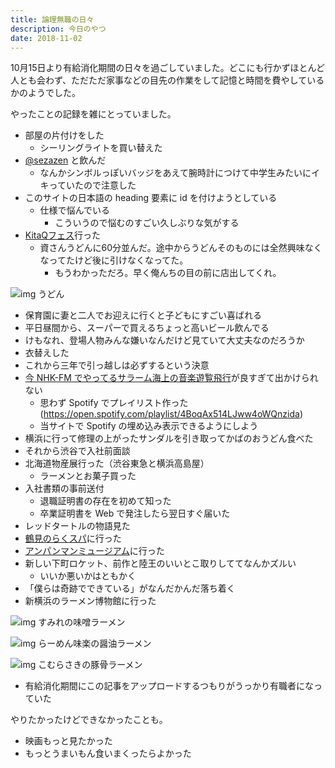 ```yaml
---
title: 論理無職の日々
description: 今日のやつ
date: 2018-11-02
---
```


10月15日より有給消化期間の日々を過ごしていました。どこにも行かずほとんど人とも会わず、ただただ家事などの目先の作業をして記憶と時間を費やしているかのようでした。

やったことの記録を雑にとっていました。

- 部屋の片付けをした
  - シーリングライトを買い替えた
- [@sezazen](https://twitter.com/sezazen) と飲んだ
  - なんかシンボルっぽいバッジをあえて腕時計につけて中学生みたいにイキっていたので注意した
- このサイトの日本語の heading 要素に id を付けようとしている
  - 仕様で悩んでいる
    - こういうので悩むのすごい久しぶりな気がする
- [KitaQフェス](http://kitakyufes.jp/)行った
  - 資さんうどんに60分並んだ。途中からうどんそのものには全然興味なくなってたけど後に引けなくなってた。
    - もうわかっただろ。早く俺んちの目の前に店出してくれ。

![img うどん](https://lh3.googleusercontent.com/pw/AM-JKLWPg03GzUrWPyzs2aDnoTq9J8kNePzyM67f1SteBT_xtdtZeWNzX9b_a6JggQXVBPIxBWW7zQQTNR8Vbka2fkPE4zwjykU5tYPV5MnKRL6xzyOB21_GJnQu67ToJvtX78wJmZJMrrYDc0HSQ8xZlkNO7w=w780-h1387)
- 保育園に妻と二人でお迎えに行くと子どもにすごい喜ばれる
- 平日昼間から、スーパーで買えるちょっと高いビール飲んでる
- けもなれ、登場人物みんな嫌いなんだけど見ていて大丈夫なのだろうか
- 衣替えした
- これから三年で引っ越しは必ずするという決意
- [今 NHK-FM でやってるサラーム海上の音楽遊覧飛行](http://www4.nhk.or.jp/yuran/x/2018-10-25/07/68577/4809372/)が良すぎて出かけられない
  - 思わず Spotify でプレイリスト作った  
  (https://open.spotify.com/playlist/4BoqAx514LJww4oWQnzida)
  - 当サイトで Spotify の埋め込み表示できるようにしよう
- 横浜に行って修理の上がったサンダルを引き取ってかばのおうどん食べた
- それから渋谷で入社前面談
- 北海道物産展行った（渋谷東急と横浜高島屋）
  - ラーメンとお菓子買った
- 入社書類の事前送付
  - 退職証明書の存在を初めて知った
  - 卒業証明書を Web で発注したら翌日すぐ届いた
- レッドタートルの物語見た
- [鶴見のらくスパ](http://rakuspa.com/tsurumi/)に行った
- [アンパンマンミュージアム](http://www.yokohama-anpanman.jp/)に行った
- 新しい下町ロケット、前作と陸王のいいとこ取りしててなんかズルい
  - いいか悪いかはともかく
- 「僕らは奇跡でできている」がなんだかんだ落ち着く
- 新横浜のラーメン博物館に行った

![img すみれの味噌ラーメン](https://lh3.googleusercontent.com/pw/AM-JKLWTNLU1u_ygxVzgM4slp3H2_aMWNsIKwk9zn4tRnDiLLK8dxZH0ZP_hOGDzALbjfQMUod3v9-nDPE0E8dKv5VQ3LTwvCcx4-xgysNpAXiQJ94MwEvBEQbFmm1vUfsZFo_tuuDghqgVU4aOPuT0_iXidKg=w780-h1040)

![img らーめん味楽の醤油ラーメン](https://lh3.googleusercontent.com/pw/AM-JKLXwkq5q7RrXn8g83MAKlJtG_6IFpXBPF-YiYH1tyDxoZ0NBC8LENQv1MvySVlr2N60WFi_SVuvbFI0VhTvuccR116q1tg1cFZ80IICiJa1zCRS50QYuJUy7xO8ml6oIcotf4-rVqrlktp1X_eA2_ozlsg=w780-h1040)

![img こむらさきの豚骨ラーメン](https://lh3.googleusercontent.com/pw/AM-JKLVepQX55eSZ8RWlYQKzb9Aw5v3x2TpxSQYGdV4g0E1kFBzgbD3YZiSFmTMBSxPO6Du0y_v51GOmhNP7CcNbauCWwNQSe1loY60cUeUdnjrnHrgS5ahtTa4fcUl3usUcdfGKRtz38yG5Ujlb_bZ___Jh_A=w780-h1040)
- 有給消化期間にこの記事をアップロードするつもりがうっかり有職者になっていた

やりたかったけどできなかったことも。

- 映画もっと見たかった
- もっとうまいもん食いまくったらよかった

